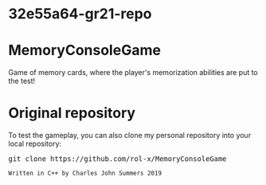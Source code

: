 # 32e55a64-gr21-repo
# MemoryConsoleGame

Game of memory cards, where the player's memorization abilities are put to the test!

# Original repository
To test the gameplay, you can also clone my personal repository into your local repository: 

<pre class="command-line"><span class="command">git clone https://github.com/rol-x/MemoryConsoleGame</span></pre>


`Written in C++ by Charles John Summers 2019`
